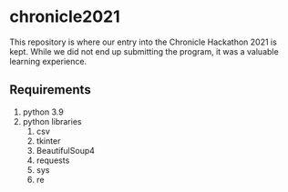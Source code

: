 # chronicle2021

This repository is where our entry into the Chronicle Hackathon 2021 is kept. While we did not end up submitting the program, it was a valuable learning experience.

## Requirements

1. python 3.9
2. python libraries
    1. csv
    2. tkinter
    3. BeautifulSoup4
    4. requests
    5. sys
    6. re
